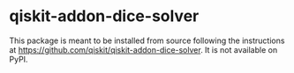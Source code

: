 # qiskit-addon-dice-solver

This package is meant to be installed from source following the instructions
at https://github.com/qiskit/qiskit-addon-dice-solver.  It is not available
on PyPI.
